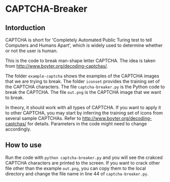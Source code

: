 # CAPTCHA-Breaker

## Intorduction
CAPTCHA is short for 'Completely Automated Public Turing test to tell Computers and Humans Apart', which is widely used to determine whether or not the user is human. 

This is the code to break man-shape letter CAPTCHA. The idea is taken from http://www.boyter.org/decoding-captchas/.

The folder `example-captcha` shows the examples of the CAPTCHA images that we are trying to break. The folder `iconset` provides the training set of the CAPTCHA characters. The file `captcha-breaker.py` is the Python code to break the CAPTCHA. The file `out.png` is the CAPTCHA image that we want to break.

In theory, it should work with all types of CAPTCHA. If you want to apply it to other CAPTCHA, you may start by inferring the training set of icons from several sample CAPTCHAs. Refer to http://www.boyter.org/decoding-captchas/ for details. Parameters in the code might need to change accordingly.

## How to use
Run the code with `python captcha-breaker.py` and you will see the crakced CAPTCHA characters are printed to the screen. If you want to crack other file other than the example `out.png`, you can copy them to the local directory and change the file name in line 44 of `captcha-breaker.py`.

